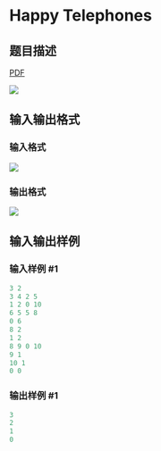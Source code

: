 # Happy Telephones

## 题目描述

[problemUrl]: https://uva.onlinejudge.org/index.php?option=com_onlinejudge&Itemid=8&category=244&page=show_problem&problem=3357

[PDF](https://uva.onlinejudge.org/external/122/p12205.pdf)

![](https://cdn.luogu.com.cn/upload/vjudge_pic/UVA12205/5b650fabffb959a61bf21a7af563d4b27d70ec1e.png)

## 输入输出格式

### 输入格式

![](https://cdn.luogu.com.cn/upload/vjudge_pic/UVA12205/79fb904146736df9d243cfa5ca308169d947e8f5.png)

### 输出格式

![](https://cdn.luogu.com.cn/upload/vjudge_pic/UVA12205/29bb781ee974b04458d870b1dc1a1c4de8647364.png)

## 输入输出样例

### 输入样例 #1

```cpp
3 2
3 4 2 5
1 2 0 10
6 5 5 8
0 6
8 2
1 2
8 9 0 10
9 1
10 1
0 0
```


### 输出样例 #1

```cpp
3
2
1
0
```


